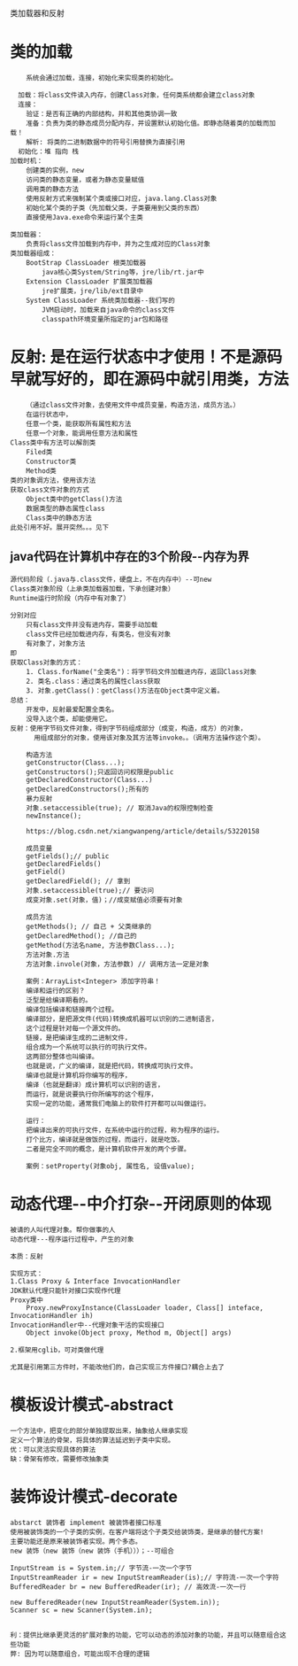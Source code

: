类加载器和反射
#   类的加载
        系统会通过加载，连接，初始化来实现类的初始化。
        
      加载：将class文件读入内存，创建Class对象，任何类系统都会建立class对象
      连接：
        验证：是否有正确的内部结构，并和其他类协调一致
        准备：负责为类的静态成员分配内存，并设置默认初始化值。即静态随着类的加载而加载！
        解析: 将类的二进制数据中的符号引用替换为直接引用
      初始化：堆 指向 栈
    加载时机：
        创建类的实例，new
        访问类的静态变量，或者为静态变量赋值
        调用类的静态方法
        使用反射方式来强制某个类或接口对应，java.lang.Class对象
        初始化某个类的子类（先加载父类，子类要用到父类的东西）
        直接使用Java.exe命令来运行某个主类    
    
    类加载器：
        负责将class文件加载到内存中，并为之生成对应的Class对象
    类加载器组成：
        BootStrap ClassLoader 根类加载器
            java核心类System/String等，jre/lib/rt.jar中
        Extension ClassLoader 扩展类加载器
            jre扩展类，jre/lib/ext目录中
        System ClassLoader 系统类加载器--我们写的
            JVM启动时，加载来自java命令的class文件
            classpath环境变量所指定的jar包和路径
            
#   反射: 是在运行状态中才使用！不是源码早就写好的，即在源码中就引用类，方法
        （通过class文件对象，去使用文件中成员变量，构造方法，成员方法。）
        在运行状态中，
        任意一个类，能获取所有属性和方法
        任意一个对象，能调用任意方法和属性
    Class类中有方法可以解剖类 
        Filed类
        Constructor类
        Method类
    类的对象调方法，使用该方法
    获取class文件对象的方式
        Object类中的getClass()方法
        数据类型的静态属性class
        Class类中的静态方法
    此处引用不好。展开突然。。。见下
        
##  java代码在计算机中存在的3个阶段--内存为界

    源代码阶段（.java与.class文件，硬盘上，不在内存中）--可new
    Class类对象阶段（上承类加载器加载，下承创建对象）
    Runtime运行时阶段（内存中有对象了）
    
    分别对应
        只有class文件并没有进内存，需要手动加载
        class文件已经加载进内存，有类名，但没有对象
        有对象了，对象方法
    即        
    获取Class对象的方式：
        1. Class.forName("全类名")：将字节码文件加载进内存，返回Class对象
        2. 类名.class：通过类名的属性class获取
        3. 对象.getClass()：getClass()方法在Object类中定义着。
    总结：
        开发中，反射最爱配置全类名。
        没导入这个类，却能使用它。
    反射：使用字节码文件对象，得到字节码组成部分（成变，构造，成方）的对象，
          用组成部分的对象，使用该对象及其方法等invoke。。（调用方法操作这个类）。 
        
        构造方法     
        getConstructor(Class...); 
        getConstructors();只返回访问权限是public
        getDeclaredConstructor(Class...)
        getDeclaredConstructors();所有的
        暴力反射
        对象.setaccessible(true); // 取消Java的权限控制检查
        newInstance();
        
        https://blog.csdn.net/xiangwanpeng/article/details/53220158
        
        成员变量
        getFields();// public
        getDeclaredFields()
        getField()
        getDeclaredField(); // 拿到
        对象.setaccessible(true);// 要访问
        成变对象.set(对象，值)；//成变赋值必须要有对象
        
        成员方法
        getMethods(); // 自己 + 父类继承的
        getDeclaredMethod(); //自己的
        getMethod(方法名name, 方法参数Class...);
        方法对象.方法
        方法对象.invole(对象，方法参数) // 调用方法一定是对象

        案例：ArrayList<Integer> 添加字符串！
        编译和运行的区别？
        泛型是给编译期看的。
        编译包括编译和链接两个过程。
        编译部分，是把源文件(代码)转换成机器可以识别的二进制语言，
        这个过程是针对每一个源文件的。
        链接，是把编译生成的二进制文件，
        组合成为一个系统可以执行的可执行文件。
        这两部分整体也叫编译。
        也就是说，广义的编译，就是把代码，转换成可执行文件。
        编译也就是计算机将你编写的程序，
        编译（也就是翻译）成计算机可以识别的语言，
        而运行，就是说要执行你所编写的这个程序，
        实现一定的功能，通常我们电脑上的软件打开都可以叫做运行。
        
        运行：
        把编译出来的可执行文件，在系统中运行的过程，称为程序的运行。
        打个比方，编译就是做饭的过程，而运行，就是吃饭。
        二者是完全不同的概念，是计算机软件开发的两个步骤。
        
        案例：setProperty(对象obj, 属性名, 设值value);
        
        
#   动态代理--中介打杂--开闭原则的体现
    被请的人叫代理对象。帮你做事的人
    动态代理---程序运行过程中，产生的对象
    
    本质：反射
    
    实现方式：
    1.Class Proxy & Interface InvocationHandler
    JDK默认代理只能针对接口实现作代理
    Proxy类中
        Proxy.newProxyInstance(ClassLoader loader, Class[] inteface, InvocationHandler ih)
    InvocationHandler中--代理对象干活的实现接口
        Object invoke(Object proxy, Method m, Object[] args)
        
    2.框架用cglib，可对类做代理
    
    尤其是引用第三方件时，不能改他们的，自己实现三方件接口?耦合上去了
    
    
    
#   模板设计模式-abstract
    一个方法中，把变化的部分单独提取出来，抽象给人继承实现
    定义一个算法的骨架，将具体的算法延迟到子类中实现。
    优：可以灵活实现具体的算法
    缺：骨架有修改，需要修改抽象类

#   装饰设计模式-decorate
    abstarct 装饰者 implement 被装饰者接口标准
    使用被装饰类的一个子类的实例，在客户端将这个子类交给装饰类，是继承的替代方案!
    主要功能还是原来被装饰者实现。两个多态。
    new 装饰（new 装饰（new 装饰（手机）））；--可组合
    
    InputStream is = System.in;// 字节流-一次一个字节
    InputStreamReader ir = new InputStreamReader(is);// 字符流-一次一个字符
    BufferedReader br = new BufferedReader(ir); // 高效流-一次一行
    
    new BufferedReader(new InputStreamReader(System.in));
    Scanner sc = new Scanner(System.in);
    
    
    利：提供比继承更灵活的扩展对象的功能，它可以动态的添加对象的功能，并且可以随意组合这些功能
    弊: 因为可以随意组合，可能出现不合理的逻辑
    
    